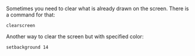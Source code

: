 Sometimes you need to clear what is already drawn on the screen.
There is a command for that:

```
clearscreen
```

Another way to clear the screen but with specified color:

<!--logo {"width":"200px", "height":"150px", "code":true}-->

```
setbackground 14
```
